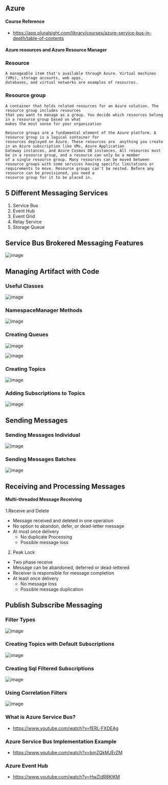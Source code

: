 ## Azure
#### Course Reference
- https://app.pluralsight.com/library/courses/azure-service-bus-in-depth/table-of-contents

#### Azure resources and Azure Resource Manager
### Resource
    A manageable item that's available through Azure. Virtual machines (VMs), storage accounts, web apps, 
    databases, and virtual networks are examples of resources.
### Resource group
    A container that holds related resources for an Azure solution. The resource group includes resources 
    that you want to manage as a group. You decide which resources belong in a resource group based on what
    makes the most sense for your organization
    
    Resource groups are a fundamental element of the Azure platform. A resource group is a logical container for 
    resources deployed on Azure. These resources are  anything you create in an Azure subscription like VMs, Azure Application 
    Gateway instances, and Azure Cosmos DB instances. All resources must be in a resource group, and a resource can only be a member 
    of a single resource group. Many resources can be moved between resource groups with some services having specific limitations or 
    requirements to move. Resource groups can't be nested. Before any resource can be provisioned, you need a 
    resource group for it to be placed in.

## 5 Different Messaging Services
1. Service Bus
2. Event Hub
3. Event Grid
4. Relay Service
5. Storage Queue

## Service Bus Brokered Messaging Features
![image](https://user-images.githubusercontent.com/11143215/159606666-a2b1bb52-15a4-491d-bff8-c05b8aac4dfe.png)


## Managing Artifact with Code
### Useful Classes
![image](https://user-images.githubusercontent.com/11143215/160317180-85fc1406-df17-4ccf-b96a-2b238d7fec4a.png)

### NamespaceManager Methods
![image](https://user-images.githubusercontent.com/11143215/160317046-f114be8f-949b-4e10-aefb-1cf1b3384dec.png)

### Creating Queues
![image](https://user-images.githubusercontent.com/11143215/160317333-964b1d74-a852-4a14-9f6f-00d896e5b5bf.png)

![image](https://user-images.githubusercontent.com/11143215/160317451-e86276c2-2473-40eb-ad98-b52494950c61.png)

### Creating Topics
![image](https://user-images.githubusercontent.com/11143215/160317529-403bca41-dae1-46a9-98ab-dce048d1adb9.png)

### Adding Subscriptions to Topics
![image](https://user-images.githubusercontent.com/11143215/160317591-d10680e8-fce2-45b6-8bc1-004e0f5a8fa9.png)

## Sending Messages
### Sending Messages Individual
![image](https://user-images.githubusercontent.com/11143215/160321051-6c565c88-b703-4b67-b9ec-7662bba34298.png)

### Sending Messages Batches
![image](https://user-images.githubusercontent.com/11143215/160321104-fa67b3a3-d7d4-4709-b18f-f7665b1d42ce.png)

## Receiving and Processing Messages
#### Multi-threaded Message Receiving
1.Receive and Delete
  - Message received and deleted in one operation
  - No option to abandon, defer, or dead-letter message
  - At most once delivery
      - No duplicate Processing
      - Possible message loss
2. Peak Lock
  - Two phase receive
  - Message can be abandoned, deferred or dead-lettered
  - Receiver is responsible for message completion
  - At least once delivery
      - No message loss
      - Possible message duplication

## Publish Subscribe Messaging
### Filter Types
![image](https://user-images.githubusercontent.com/11143215/160364789-9c472b6c-85fd-49fc-a5ae-328665b3177f.png)

### Creating Topics with Default Subscriptions
![image](https://user-images.githubusercontent.com/11143215/160364958-f070984f-496e-426d-bf38-461f9e5d441b.png)

### Creating Sql Filtered Subscriptions
![image](https://user-images.githubusercontent.com/11143215/160365181-3e2b86ac-3b83-4a6d-a65e-e2b778dd288a.png)

### Using Correlation Filters
![image](https://user-images.githubusercontent.com/11143215/160365715-298b88f9-ccbd-4aac-a72a-8c40bb714414.png)




### What is Azure Service Bus?
- https://www.youtube.com/watch?v=fERL-FXDEAg

### Azure Service Bus Implementation Example
- https://www.youtube.com/watch?v=bmZQkMJErZM

### Azure Event Hub
- https://www.youtube.com/watch?v=HwZldR8KlKM
